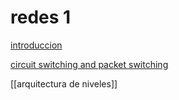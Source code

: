 # redes 1

[introduccion](introduccion%209987103a166a4bf9afdc10b1ce587a41.md)

[circuit switching and packet switching](circuit%20switching%20and%20packet%20switching%2065945a144173490a9aade3c8a1352829.md)

[[arquitectura de niveles]]